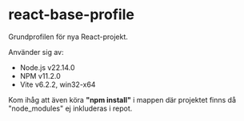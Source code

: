 # react-base-profile
Grundprofilen för nya React-projekt.

Använder sig av:
* Node.js v22.14.0
* NPM v11.2.0
* Vite v6.2.2, win32-x64

Kom ihåg att även köra **"npm install"** i mappen där projektet finns då "node_modules" ej inkluderas i repot.
